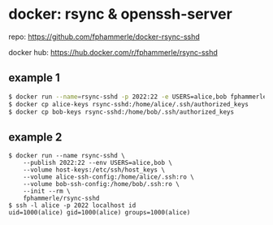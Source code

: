 # docker: rsync & openssh-server

repo: https://github.com/fphammerle/docker-rsync-sshd

docker hub: https://hub.docker.com/r/fphammerle/rsync-sshd

## example 1

```sh
$ docker run --name=rsync-sshd -p 2022:22 -e USERS=alice,bob fphammerle/rsync-sshd
$ docker cp alice-keys rsync-sshd:/home/alice/.ssh/authorized_keys
$ docker cp bob-keys rsync-sshd:/home/bob/.ssh/authorized_keys
```

## example 2

```
$ docker run --name rsync-sshd \
    --publish 2022:22 --env USERS=alice,bob \
    --volume host-keys:/etc/ssh/host_keys \
    --volume alice-ssh-config:/home/alice/.ssh:ro \ 
    --volume bob-ssh-config:/home/bob/.ssh:ro \ 
    --init --rm \
    fphammerle/rsync-sshd
$ ssh -l alice -p 2022 localhost id
uid=1000(alice) gid=1000(alice) groups=1000(alice)
```

